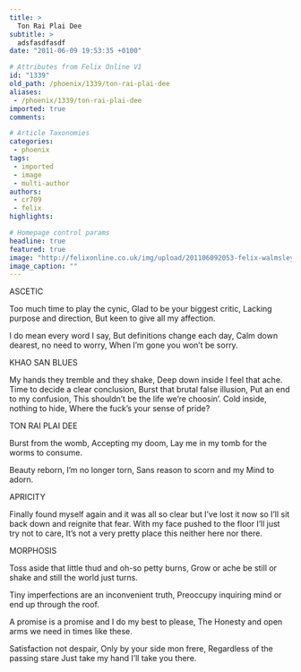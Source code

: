 ```yaml
---
title: >
  Ton Rai Plai Dee
subtitle: >
  adsfasdfasdf
date: "2011-06-09 19:53:35 +0100"

# Attributes from Felix Online V1
id: "1339"
old_path: /phoenix/1339/ton-rai-plai-dee
aliases:
 - /phoenix/1339/ton-rai-plai-dee
imported: true
comments:

# Article Taxonomies
categories:
 - phoenix
tags:
 - imported
 - image
 - multi-author
authors:
 - cr709
 - felix
highlights:

# Homepage control params
headline: true
featured: true
image: "http://felixonline.co.uk/img/upload/201106092053-felix-walmsley.jpg"
image_caption: ""
---
```


ASCETIC

Too much time to play the cynic,
 Glad to be your biggest critic,
 Lacking purpose and direction,
 But keen to give all my affection.

I do mean every word I say,
 But definitions change each day,
 Calm down dearest, no need to worry,
 When I’m gone you won’t be sorry.

KHAO SAN BLUES

My hands they tremble and they shake,
 Deep down inside I feel that ache.
 Time to decide a clear conclusion,
 Burst that brutal false illusion,
 Put an end to my confusion,
 This shouldn’t be the life we’re choosin’.
 Cold inside, nothing to hide,
 Where the fuck’s your sense of pride?

TON RAI PLAI DEE

Burst from the womb,
 Accepting my doom,
 Lay me in my tomb
 for the worms to consume.

Beauty reborn,
 I’m no longer torn,
 Sans reason to scorn
 and my Mind to adorn.

APRICITY

Finally found myself again and it was all so clear
 but I’ve lost it now so I’ll sit back down and reignite that fear.
 With my face pushed to the floor I’ll just try not to care,
 It’s not a very pretty place this neither here nor there.

MORPHOSIS

Toss aside that little thud
 and oh-so petty burns,
 Grow or ache be still or shake
 and still the world just turns.

Tiny imperfections are
 an inconvenient truth,
 Preoccupy inquiring mind
 or end up through the roof.

A promise is a promise
 and I do my best to please,
 The Honesty and open arms
 we need in times like these.

Satisfaction not despair,
 Only by your side mon frere,
 Regardless of the passing stare
 Just take my hand I’ll take you there.
